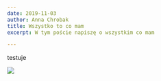 ```yaml
---
date: 2019-11-03
author: Anna Chrobak
title: Wszystko to co mam
excerpt: W tym poście napiszę o wszystkim co mam

---
```

testuje

![](/uploads/0o1a8847-2694.jpg)
